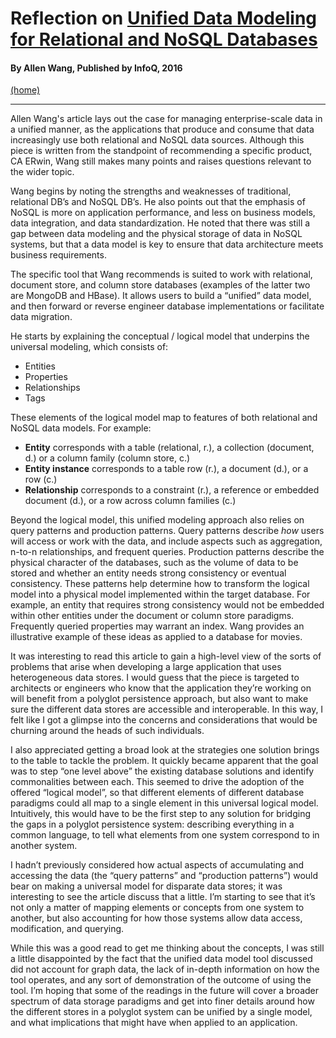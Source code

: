 # Reflection on [Unified Data Modeling for Relational and NoSQL Databases](https://www.infoq.com/articles/unified-data-modeling-for-relational-and-nosql-databases/)

#### By Allen Wang, Published by InfoQ, 2016

[(home)](https://beqpolk1.github.io/csci-592-spring2022/)

---

Allen Wang's article lays out the case for managing enterprise-scale data in a unified manner, as the applications that produce and consume that data increasingly use both relational and NoSQL data sources. Although this piece is written from the standpoint of recommending a specific product, CA ERwin, Wang still makes many points and raises questions relevant to the wider topic.

Wang begins by noting the strengths and weaknesses of traditional, relational DB’s and NoSQL DB’s. He also points out that the emphasis of NoSQL is more on application performance, and less on business models, data integration, and data standardization. He noted that there was still a gap between data modeling and the physical storage of data in NoSQL systems, but that a data model is key to ensure that data architecture meets business requirements.

The specific tool that Wang recommends is suited to work with relational, document store, and column store databases (examples of the latter two are MongoDB and HBase). It allows users to build a “unified” data model, and then forward or reverse engineer database implementations or facilitate data migration.

He starts by explaining the conceptual / logical model that underpins the universal modeling, which consists of:

* Entities
* Properties
* Relationships
* Tags

These elements of the logical model map to features of both relational and NoSQL data models. For example:

* **Entity** corresponds with a table (relational, r.), a collection (document, d.) or a column family (column store, c.)
* **Entity instance** corresponds to a table row (r.), a document (d.), or a row (c.)
* **Relationship** corresponds to a constraint (r.), a reference or embedded document (d.), or a row across column families (c.)

Beyond the logical model, this unified modeling approach also relies on query patterns and production patterns. Query patterns describe *how* users will access or work with the data, and include aspects such as aggregation, n-to-n relationships, and frequent queries. Production patterns describe the physical character of the databases, such as the volume of data to be stored and whether an entity needs strong consistency or eventual consistency. These patterns help determine how to transform the logical model into a physical model implemented within the target database. For example, an entity that requires strong consistency would not be embedded within other entities under the document or column store paradigms. Frequently queried properties may warrant an index. Wang provides an illustrative example of these ideas as applied to a database for movies.

It was interesting to read this article to gain a high-level view of the sorts of problems that arise when developing a large application that uses heterogeneous data stores. I would guess that the piece is targeted to architects or engineers who know that the application they’re working on will benefit from a polyglot persistence approach, but also want to make sure the different data stores are accessible and interoperable. In this way, I felt like I got a glimpse into the concerns and considerations that would be churning around the heads of such individuals.

I also appreciated getting a broad look at the strategies one solution brings to the table to tackle the problem. It quickly became apparent that the goal was to step “one level above” the existing database solutions and identify commonalities between each. This seemed to drive the adoption of the offered “logical model”, so that different elements of different database paradigms could all map to a single element in this universal logical model. Intuitively, this would have to be the first step to any solution for bridging the gaps in a polyglot persistence system: describing everything in a common language, to tell what elements from one system correspond to in another system.

I hadn’t previously considered how actual aspects of accumulating and accessing the data (the “query patterns” and “production patterns”) would bear on making a universal model for disparate data stores; it was interesting to see the article discuss that a little. I’m starting to see that it’s not only a matter of mapping elements or concepts from one system to another, but also accounting for how those systems allow data access, modification, and querying.

While this was a good read to get me thinking about the concepts, I was still a little disappointed by the fact that the unified data model tool discussed did not account for graph data, the lack of in-depth information on how the tool operates, and any sort of demonstration of the outcome of using the tool. I’m hoping that some of the readings in the future will cover a broader spectrum of data storage paradigms and get into finer details around how the different stores in a polyglot system can be unified by a single model, and what implications that might have when applied to an application.
